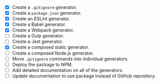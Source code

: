 - [x] Create a `.gitignore` generator.
- [x] Create a `package.json` generator.
- [x] Create an ESLint generator.
- [x] Create a Babel generator.
- [x] Create a Webpack generator.
- [ ] Create a Gulp generator.
- [ ] Create a Jest generator.
- [x] Create a composed static generator.
- [ ] Create a composed Node.js generator.
- [ ] Move `.gitignore` commands into individual generators.
- [ ] Deploy the package to NPM.
- [ ] Add detailed documentation on all of the generators.
- [ ] Update documentation to use package instead of GitHub repository.
